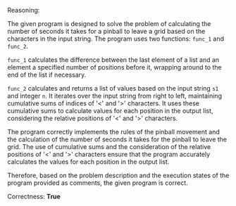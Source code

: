 Reasoning: 

The given program is designed to solve the problem of calculating the number of seconds it takes for a pinball to leave a grid based on the characters in the input string. The program uses two functions: `func_1` and `func_2`. 

`func_1` calculates the difference between the last element of a list and an element a specified number of positions before it, wrapping around to the end of the list if necessary. 

`func_2` calculates and returns a list of values based on the input string `s1` and integer `n`. It iterates over the input string from right to left, maintaining cumulative sums of indices of '<' and '>' characters. It uses these cumulative sums to calculate values for each position in the output list, considering the relative positions of '<' and '>' characters.

The program correctly implements the rules of the pinball movement and the calculation of the number of seconds it takes for the pinball to leave the grid. The use of cumulative sums and the consideration of the relative positions of '<' and '>' characters ensure that the program accurately calculates the values for each position in the output list.

Therefore, based on the problem description and the execution states of the program provided as comments, the given program is correct.

Correctness: **True**